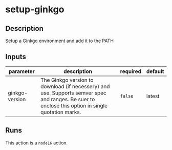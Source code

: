# setup-ginkgo

<!-- action-docs-description -->
## Description

Setup a Ginkgo environment and add it to the PATH
<!-- action-docs-description -->

<!-- action-docs-inputs -->
## Inputs

| parameter | description | required | default |
| --- | --- | --- | --- |
| ginkgo-version | The Ginkgo version to download (if necessery) and use. Supports semver spec and ranges. Be suer to enclose this option in single quotation marks. | `false` | latest |
<!-- action-docs-inputs -->

<!-- action-docs-outputs -->

<!-- action-docs-outputs -->

<!-- action-docs-runs -->
## Runs

This action is a `node16` action.
<!-- action-docs-runs -->
